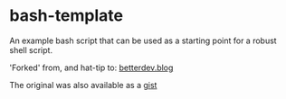 # bash-template

An example bash script that can be used as a starting point for a robust shell script.

'Forked' from, and hat-tip to: [betterdev.blog](https://betterdev.blog/minimal-safe-bash-script-template/)

The original was also available as a [gist](https://gist.github.com/m-radzikowski/53e0b39e9a59a1518990e76c2bff8038)
